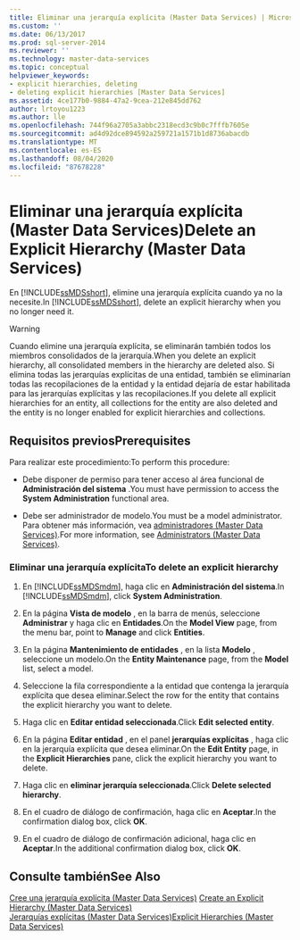 ```yaml
---
title: Eliminar una jerarquía explícita (Master Data Services) | Microsoft Docs
ms.custom: ''
ms.date: 06/13/2017
ms.prod: sql-server-2014
ms.reviewer: ''
ms.technology: master-data-services
ms.topic: conceptual
helpviewer_keywords:
- explicit hierarchies, deleting
- deleting explicit hierarchies [Master Data Services]
ms.assetid: 4ce177b0-9884-47a2-9cea-212e845dd762
author: lrtoyou1223
ms.author: lle
ms.openlocfilehash: 744f96a2705a3abbc2318ecd3c9b0c7fffb7605e
ms.sourcegitcommit: ad4d92dce894592a259721a1571b1d8736abacdb
ms.translationtype: MT
ms.contentlocale: es-ES
ms.lasthandoff: 08/04/2020
ms.locfileid: "87678228"
---
```

# <a name="delete-an-explicit-hierarchy-master-data-services"></a><span data-ttu-id="0e969-102">Eliminar una jerarquía explícita (Master Data Services)</span><span class="sxs-lookup"><span data-stu-id="0e969-102">Delete an Explicit Hierarchy (Master Data Services)</span></span>
  <span data-ttu-id="0e969-103">En [!INCLUDE[ssMDSshort](../includes/ssmdsshort-md.md)], elimine una jerarquía explícita cuando ya no la necesite.</span><span class="sxs-lookup"><span data-stu-id="0e969-103">In [!INCLUDE[ssMDSshort](../includes/ssmdsshort-md.md)], delete an explicit hierarchy when you no longer need it.</span></span>  
  
> [!WARNING]  
>  <span data-ttu-id="0e969-104">Cuando elimine una jerarquía explícita, se eliminarán también todos los miembros consolidados de la jerarquía.</span><span class="sxs-lookup"><span data-stu-id="0e969-104">When you delete an explicit hierarchy, all consolidated members in the hierarchy are deleted also.</span></span> <span data-ttu-id="0e969-105">Si elimina todas las jerarquías explícitas de una entidad, también se eliminarían todas las recopilaciones de la entidad y la entidad dejaría de estar habilitada para las jerarquías explícitas y las recopilaciones.</span><span class="sxs-lookup"><span data-stu-id="0e969-105">If you delete all explicit hierarchies for an entity, all collections for the entity are also deleted and the entity is no longer enabled for explicit hierarchies and collections.</span></span>  
  
## <a name="prerequisites"></a><span data-ttu-id="0e969-106">Requisitos previos</span><span class="sxs-lookup"><span data-stu-id="0e969-106">Prerequisites</span></span>  
 <span data-ttu-id="0e969-107">Para realizar este procedimiento:</span><span class="sxs-lookup"><span data-stu-id="0e969-107">To perform this procedure:</span></span>  
  
-   <span data-ttu-id="0e969-108">Debe disponer de permiso para tener acceso al área funcional de **Administración del sistema** .</span><span class="sxs-lookup"><span data-stu-id="0e969-108">You must have permission to access the **System Administration** functional area.</span></span>  
  
-   <span data-ttu-id="0e969-109">Debe ser administrador de modelo.</span><span class="sxs-lookup"><span data-stu-id="0e969-109">You must be a model administrator.</span></span> <span data-ttu-id="0e969-110">Para obtener más información, vea [administradores &#40;Master Data Services&#41;](administrators-master-data-services.md).</span><span class="sxs-lookup"><span data-stu-id="0e969-110">For more information, see [Administrators &#40;Master Data Services&#41;](administrators-master-data-services.md).</span></span>  
  
### <a name="to-delete-an-explicit-hierarchy"></a><span data-ttu-id="0e969-111">Eliminar una jerarquía explícita</span><span class="sxs-lookup"><span data-stu-id="0e969-111">To delete an explicit hierarchy</span></span>  
  
1.  <span data-ttu-id="0e969-112">En [!INCLUDE[ssMDSmdm](../includes/ssmdsmdm-md.md)], haga clic en **Administración del sistema**.</span><span class="sxs-lookup"><span data-stu-id="0e969-112">In [!INCLUDE[ssMDSmdm](../includes/ssmdsmdm-md.md)], click **System Administration**.</span></span>  
  
2.  <span data-ttu-id="0e969-113">En la página **Vista de modelo** , en la barra de menús, seleccione **Administrar** y haga clic en **Entidades**.</span><span class="sxs-lookup"><span data-stu-id="0e969-113">On the **Model View** page, from the menu bar, point to **Manage** and click **Entities**.</span></span>  
  
3.  <span data-ttu-id="0e969-114">En la página **Mantenimiento de entidades** , en la lista **Modelo** , seleccione un modelo.</span><span class="sxs-lookup"><span data-stu-id="0e969-114">On the **Entity Maintenance** page, from the **Model** list, select a model.</span></span>  
  
4.  <span data-ttu-id="0e969-115">Seleccione la fila correspondiente a la entidad que contenga la jerarquía explícita que desea eliminar.</span><span class="sxs-lookup"><span data-stu-id="0e969-115">Select the row for the entity that contains the explicit hierarchy you want to delete.</span></span>  
  
5.  <span data-ttu-id="0e969-116">Haga clic en **Editar entidad seleccionada**.</span><span class="sxs-lookup"><span data-stu-id="0e969-116">Click **Edit selected entity**.</span></span>  
  
6.  <span data-ttu-id="0e969-117">En la página **Editar entidad** , en el panel **jerarquías explícitas** , haga clic en la jerarquía explícita que desea eliminar.</span><span class="sxs-lookup"><span data-stu-id="0e969-117">On the **Edit Entity** page, in the **Explicit Hierarchies** pane, click the explicit hierarchy you want to delete.</span></span>  
  
7.  <span data-ttu-id="0e969-118">Haga clic en **eliminar jerarquía seleccionada**.</span><span class="sxs-lookup"><span data-stu-id="0e969-118">Click **Delete selected hierarchy**.</span></span>  
  
8.  <span data-ttu-id="0e969-119">En el cuadro de diálogo de confirmación, haga clic en **Aceptar**.</span><span class="sxs-lookup"><span data-stu-id="0e969-119">In the confirmation dialog box, click **OK**.</span></span>  
  
9. <span data-ttu-id="0e969-120">En el cuadro de diálogo de confirmación adicional, haga clic en **Aceptar**.</span><span class="sxs-lookup"><span data-stu-id="0e969-120">In the additional confirmation dialog box, click **OK**.</span></span>  
  
## <a name="see-also"></a><span data-ttu-id="0e969-121">Consulte también</span><span class="sxs-lookup"><span data-stu-id="0e969-121">See Also</span></span>  
 <span data-ttu-id="0e969-122">[Cree una jerarquía explícita &#40;Master Data Services&#41;](../../2014/master-data-services/create-an-explicit-hierarchy-master-data-services.md) </span><span class="sxs-lookup"><span data-stu-id="0e969-122">[Create an Explicit Hierarchy &#40;Master Data Services&#41;](../../2014/master-data-services/create-an-explicit-hierarchy-master-data-services.md) </span></span>  
 [<span data-ttu-id="0e969-123">Jerarquías explícitas &#40;Master Data Services&#41;</span><span class="sxs-lookup"><span data-stu-id="0e969-123">Explicit Hierarchies &#40;Master Data Services&#41;</span></span>](../../2014/master-data-services/explicit-hierarchies-master-data-services.md)  
  
  
